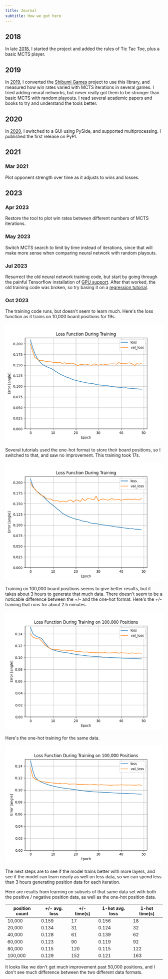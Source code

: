 ```yaml
---
title: Journal
subtitle: How we got here
---
```

## 2018
In late [2018], I started the project and added the rules of Tic Tac Toe, plus a
basic MCTS player.

[2018]: 2018.md

## 2019
In [2019], I converted the [Shibumi Games] project to use this library, and
measured how win rates varied with MCTS iterations in several games. I tried
adding neural networks, but never really got them to be stronger than basic
MCTS with random playouts. I read several academic papers and books to try and
understand the tools better.

[2019]: 2019.md
[Shibumi Games]: https://github.com/donkirkby/shibumi-games

## 2020
In [2020], I switched to a GUI using PySide, and supported multiprocessing.
I published the first release on PyPI.

[2020]: 2020.md

## 2021
### Mar 2021
Plot opponent strength over time as it adjusts to wins and losses.

## 2023
### Apr 2023
Restore the tool to plot win rates between different numbers of MCTS iterations.

### May 2023
Switch MCTS search to limit by time instead of iterations, since that will make
more sense when comparing neural network with random playouts.

### Jul 2023
Resurrect the old neural network training code, but start by going through the
painful Tensorflow installation of [GPU support]. After that worked, the old
training code was broken, so try basing it on a [regression tutorial].

[GPU support]: https://stackoverflow.com/a/54567428/4794
[regression tutorial]: https://www.tensorflow.org/tutorials/keras/regression

### Oct 2023
The training code runs, but doesn't seem to learn much. Here's the loss function
as it trains on 10,000 board positions for 19s.

![Training with positive/negative]

Several tutorials used the one-hot format to store their board positions, so I
switched to that, and saw no improvement. This training took 17s.

![Training with one hot]

Training on 100,000 board positions seems to give better results, but it takes
about 3 hours to generate that much data. There doesn't seem to be a noticable
difference between the +/- and the one-hot format. Here's the +/- training that
runs for about 2.5 minutes.

![Training +/- on 100,000]

Here's the one-hot training for the same data.

![Training one hot on 100,000]

The next steps are to see if the model trains better with more layers, and see
if the model can learn nearly as well on less data, so we can spend less than
3 hours generating position data for each iteration.

Here are results from learning on subsets of that same data set with both the
positive / negative position data, as well as the one-hot position data.

| position count | +/- avg. loss | +/- time(s) | 1-hot avg. loss | 1-hot time(s) |
|----------------|---------------|-------------|-----------------|---------------|
| 10,000         | 0.159         | 17          | 0.156           | 18            | 
| 20,000         | 0.134         | 31          | 0.124           | 32            |
| 40,000         | 0.128         | 61          | 0.139           | 62            |
| 60,000         | 0.123         | 90          | 0.119           | 92            |
| 80,000         | 0.115         | 120         | 0.115           | 122           |
| 100,000        | 0.129         | 152         | 0.121           | 163           |

It looks like we don't get much improvement past 50,000 positions, and I don't
see much difference between the two different data formats.

[Training with positive/negative]: 2023/training-pos-neg.png
[Training with one hot]: 2023/training-one-hot.png
[Training +/- on 100,000]: 2023/training-100_000-pos-neg.png
[Training one hot on 100,000]: 2023/training-100_000-one-hot.png
